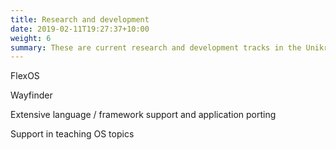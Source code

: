 ```yaml
---
title: Research and development
date: 2019-02-11T19:27:37+10:00
weight: 6
summary: These are current research and development tracks in the Unikraft project. Expected time 30mn.
---
```


FlexOS

Wayfinder

Extensive language / framework support and application porting

Support in teaching OS topics
